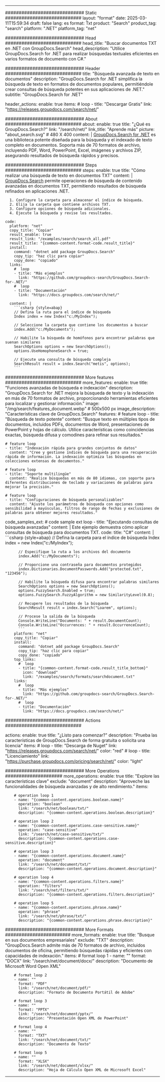 
---
############################# Static ############################
layout: "format"
date:  2025-03-11T15:59:34
draft: false
lang: es
format: Txt
product: "Search"
product_tag: "search"
platform: ".NET"
platform_tag: "net"

############################# Head ############################
head_title: "Buscar documentos TXT en .NET con GroupDocs.Search"
head_description: "Utilice GroupDocs.Search for .NET para realizar búsquedas textuales eficientes en varios formatos de documento con C#."

############################# Header ############################
title: "Búsqueda avanzada de texto en documentos" 
description: "GroupDocs.Search for .NET simplifica la búsqueda de texto en formatos de documentos populares, permitiéndole crear consultas de búsqueda potentes en sus aplicaciones de .NET."
subtitle: "GroupDocs.Search for .NET" 

header_actions:
  enable: true
  items:
    #  loop
    - title: "Descargar Gratis"
      link: "https://releases.groupdocs.com/search/net/"
      
############################# About ############################
about:
    enable: true
    title: "¿Qué es GroupDocs.Search?"
    link: "/search/net/"
    link_title: "Aprende más"
    picture: "about_search.svg" # 480 X 400
    content: |
       [GroupDocs.Search for .NET](/search/net/) es una biblioteca potente diseñada para la búsqueda y el indexado de texto completo en documentos. Soporta más de 70 formatos de archivo, incluyendo PDF, Word, PowerPoint, Excel, imágenes y archivos ZIP, asegurando resultados de búsqueda rápidos y precisos.

############################# Steps ############################
steps:
    enable: true
    title: "Cómo realizar una búsqueda de texto en documentos TXT"
    content: |
      [GroupDocs.Search](/search/net/) permite operaciones de búsqueda de contenido avanzadas en documentos TXT, permitiendo resultados de búsqueda refinados en aplicaciones .NET.
      
      1. Configure la carpeta para almacenar el índice de búsqueda.
      2. Elija la carpeta que contiene archivos TXT.
      3. Configure opciones de búsqueda adicionales.
      4. Ejecute la búsqueda y revise los resultados.
   
    code:
      platform: "net"
      copy_title: "Copiar"
      result_enable: true
      result_link: "/examples/search/search_all.pdf"
      result_title: "{common-content.format-code.result_title}"
      install:
        command: "dotnet add package GroupDocs.Search"
        copy_tip: "haz clic para copiar"
        copy_done: "copiado"
      links:
        #  loop
        - title: "Más ejemplos"
          link: "https://github.com/groupdocs-search/GroupDocs.Search-for-.NET/"
        #  loop
        - title: "Documentación"
          link: "https://docs.groupdocs.com/search/net/"
          
      content: |
        ```csharp {style=abap}
        // Defina la ruta para el índice de búsqueda
        Index index = new Index("c:/MyIndex");

        // Seleccione la carpeta que contiene los documentos a buscar
        index.Add("c:/MyDocuments");

        // Habilite la búsqueda de homófonos para encontrar palabras que suenan similares
        SearchOptions options = new SearchOptions();
        options.UseHomophoneSearch = true;

        // Ejecute una consulta de búsqueda compleja
        SearchResult result = index.Search("metis", options);
        ```            

############################# More features ############################
more_features:
  enable: true
  title: "Funciones avanzadas de búsqueda e indexación"
  description: "GroupDocs.Search for .NET mejora la búsqueda de texto y la indexación en más de 70 formatos de archivo, proporcionando herramientas eficientes para localizar y gestionar información."
  image: "/img/search/features_document.webp" # 500x500 px
  image_description: "Características clave de GroupDocs.Search"
  features:
    # feature loop
    - title: "Búsqueda de texto potente"
      content: "Busque texto en múltiples tipos de documentos, incluidos PDFs, documentos de Word, presentaciones de PowerPoint y hojas de cálculo. Utilice características como coincidencias exactas, búsqueda difusa y comodines para refinar sus resultados."

    # feature loop
    - title: "Indexación rápida para grandes conjuntos de datos"
      content: "Cree y gestione índices de búsqueda para una recuperación rápida de información. La indexación optimiza las búsquedas en colecciones extensas de documentos."

    # feature loop
    - title: "Soporte multilingüe"
      content: "Realice búsquedas en más de 80 idiomas, con soporte para diferentes distribuciones de teclado y variaciones de palabras para mejorar la precisión."

    # feature loop
    - title: "Configuraciones de búsqueda personalizables"
      content: "Ajuste los parámetros de búsqueda con opciones como sensibilidad a mayúsculas, filtros de rango de fechas y exclusiones de palabras para obtener mejores resultados."
      
  code_samples_ext:
    # code sample ext loop
    - title: "Ejecutando consultas de búsqueda avanzadas"
      content: |
        Este ejemplo demuestra cómo aplicar consultas de búsqueda para documentos TXT.
      code:
        title: "C#"
        content: |
          ```csharp {style=abap}
          // Defina la carpeta para el índice de búsqueda
          Index index = new Index("c:/MyIndex");
              
          // Especifique la ruta a los archivos del documento
          index.Add("c:/MyDocuments");

          // Proporcione una contraseña para documentos protegidos
          index.Dictionaries.DocumentPasswords.Add("protected.txt", "123456");

          // Habilite la búsqueda difusa para encontrar palabras similares
          SearchOptions options = new SearchOptions();
          options.FuzzySearch.Enabled = true;
          options.FuzzySearch.FuzzyAlgorithm = new SimilarityLevel(0.8);

          // Recupere los resultados de la búsqueda
          SearchResult result = index.Search("Loarem", options);
          
          // Procese la salida de la búsqueda
          Console.WriteLine("Documents: " + result.DocumentCount);
          Console.WriteLine("Occurrences: " + result.OccurrenceCount);
          ```
        platform: "net"
        copy_title: "Copiar"
        install:
          command: "dotnet add package GroupDocs.Search"
          copy_tip: "haz clic para copiar"
          copy_done: "copiado"
        top_links:
          #  loop
          - title: "{common-content.format-code.result_title_bottom}"
            icon: "download"
            link: "/examples/search/formats/searchdocument.txt"
        links:
          #  loop
          - title: "Más ejemplos"
            link: "https://github.com/groupdocs-search/GroupDocs.Search-for-.NET/"
          #  loop
          - title: "Documentación"
            link: "https://docs.groupdocs.com/search/net/"
            

            


############################# Actions ############################

actions:
  enable: true
  title: "¿Listo para comenzar?"
  description: "Prueba las características de GroupDocs.Search de forma gratuita o solicita una licencia"
  items:
    #  loop
    - title: "Descarga de Nuget"
      link: "https://releases.groupdocs.com/search/net/"
      color: "red"
        #  loop
    - title: "Licenciamiento"
      link: "https://purchase.groupdocs.com/pricing/search/net/"
      color: "light"


############################# More Operations #####################
more_operations:
    enable: true
    title: "Explore las características clave"
    exclude: "document"
    description: "Aproveche las funcionalidades de búsqueda avanzadas y de alto rendimiento."
    items: 
          
        # operation loop 1
        - name: "{common-content.operations.boolean.name}"
          operation: "boolean"
          link: "/search/net/boolean/txt/"
          description: "{common-content.operations.boolean.description}"

        # operation loop 2
        - name: "{common-content.operations.case-sensitive.name}"
          operation: "case-sensitive"
          link: "/search/net/case-sensitive/txt/"
          description: "{common-content.operations.case-sensitive.description}"

        # operation loop 3
        - name: "{common-content.operations.document.name}"
          operation: "document"
          link: "/search/net/document/txt/"
          description: "{common-content.operations.document.description}"

        # operation loop 4
        - name: "{common-content.operations.filters.name}"
          operation: "filters"
          link: "/search/net/filters/txt/"
          description: "{common-content.operations.filters.description}"

        # operation loop 5
        - name: "{common-content.operations.phrase.name}"
          operation: "phrase"
          link: "/search/net/phrase/txt/"
          description: "{common-content.operations.phrase.description}"
          
        
          
############################# More Formats ########################
more_formats:
    enable: true
    title: "Busque en sus documentos empresariales"
    exclude: "TXT"
    description: "GroupDocs.Search admite más de 70 formatos de archivo, incluidos documentos de oficina, permitiendo búsquedas rápidas y eficientes con capacidades de indexación."
    items: 
        # format loop 1
        - name: ""
          format: "DOCX"
          link: "/search/net/document/docx/"
          description: "Documento de Microsoft Word Open XML"
          
        # format loop 2
        - name: ""
          format: "PDF"
          link: "/search/net/document/pdf/"
          description: "Formato de Documento Portátil de Adobe"
          
        # format loop 3
        - name: ""
          format: "PPTX"
          link: "/search/net/document/pptx/"
          description: "Presentación Open XML de PowerPoint"

        # format loop 4
        - name: ""
          format: "TXT"
          link: "/search/net/document/txt/"
          description: "Documento de Texto"
          
        # format loop 5
        - name: ""
          format: "XLSX"
          link: "/search/net/document/xlsx/"
          description: "Hoja de Cálculo Open XML de Microsoft Excel"
  

---
